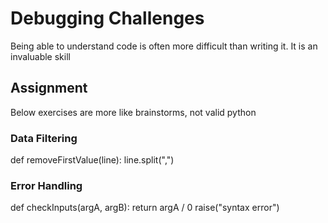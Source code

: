 # Debugging Challenges

Being able to understand code is often more difficult than writing it. It is an
invaluable skill

## Assignment

Below exercises are more like brainstorms, not valid python

### Data Filtering

def removeFirstValue(line):
    line.split(",")

### Error Handling

def checkInputs(argA, argB):
    return argA / 0
    raise("syntax error")
    

